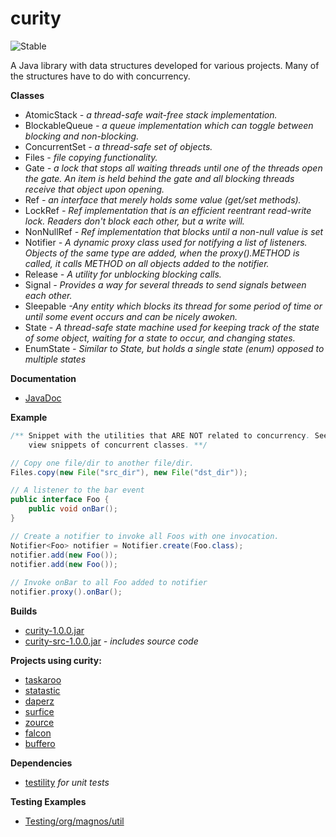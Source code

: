 curity
======

![Stable](http://i4.photobucket.com/albums/y123/Freaklotr4/stage_stable.png)

A Java library with data structures developed for various projects. Many of the structures have to do with concurrency.

**Classes**
- AtomicStack *- a thread-safe wait-free stack implementation.*
- BlockableQueue *- a queue implementation which can toggle between blocking and non-blocking.*
- ConcurrentSet *- a thread-safe set of objects.*
- Files *- file copying functionality.*
- Gate *- a lock that stops all waiting threads until one of the threads open the gate. An item is held behind the gate and all blocking threads receive that object upon opening.*
- Ref *- an interface that merely holds some value (get/set methods).*
- LockRef *- Ref implementation that is an efficient reentrant read-write lock. Readers don't block each other, but a write will.*
- NonNullRef *- Ref implementation that blocks until a non-null value is set*
- Notifier *- A dynamic proxy class used for notifying a list of listeners. Objects of the same type are added, when the proxy().METHOD is called, it calls METHOD on all objects added to the notifier.*
- Release *- A utility for unblocking blocking calls.*
- Signal *- Provides a way for several threads to send signals between each other.*
- Sleepable *-Any entity which blocks its thread for some period of time or until some event occurs and can be nicely awoken.*
- State *- A thread-safe state machine used for keeping track of the state of some object, waiting for a state to occur, and changing states.*
- EnumState *- Similar to State, but holds a single state (enum) opposed to multiple states*

**Documentation**
- [JavaDoc](http://gh.magnos.org/?r=http://clickermonkey.github.com/curity/)

**Example**

```java
/** Snippet with the utilities that ARE NOT related to concurrency. See JavaDocs to 
    view snippets of concurrent classes. **/

// Copy one file/dir to another file/dir.
Files.copy(new File("src_dir"), new File("dst_dir"));

// A listener to the bar event
public interface Foo {
    public void onBar();
}

// Create a notifier to invoke all Foos with one invocation.
Notifier<Foo> notifier = Notifier.create(Foo.class);
notifier.add(new Foo());
notifier.add(new Foo());
 
// Invoke onBar to all Foo added to notifier
notifier.proxy().onBar();
```

**Builds**
- [curity-1.0.0.jar](http://gh.magnos.org/?r=https://github.com/ClickerMonkey/curity/blob/master/build/curity-1.0.0.jar?raw=true)
- [curity-src-1.0.0.jar](http://gh.magnos.org/?r=https://github.com/ClickerMonkey/curity/blob/master/build/curity-src-1.0.0.jar?raw=true) *- includes source code*

**Projects using curity:**
- [taskaroo](http://gh.magnos.org/?r=https://github.com/ClickerMonkey/taskaroo)
- [statastic](http://gh.magnos.org/?r=https://github.com/ClickerMonkey/statastic)
- [daperz](http://gh.magnos.org/?r=https://github.com/ClickerMonkey/daperz)
- [surfice](http://gh.magnos.org/?r=https://github.com/ClickerMonkey/surfice)
- [zource](http://gh.magnos.org/?r=https://github.com/ClickerMonkey/zource)
- [falcon](http://gh.magnos.org/?r=https://github.com/ClickerMonkey/falcon)
- [buffero](http://gh.magnos.org/?r=https://github.com/ClickerMonkey/buffero)

**Dependencies**
- [testility](http://gh.magnos.org/?r=https://github.com/ClickerMonkey/testility) *for unit tests*

**Testing Examples**
- [Testing/org/magnos/util](http://gh.magnos.org/?r=https://github.com/ClickerMonkey/curity/tree/master/Testing/org/magnos/util)

